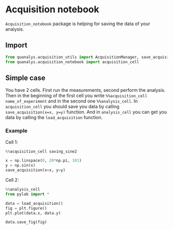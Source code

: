 # Acquisition notebook
`Acquisition_notebook` package is helping for saving the data of your analysis.

## Import 
```` python
from quanalys.acquisition_utils import AcquisitionManager, save_acquisition, load_acquisition, AcquisitionLoop, AnalysisManager
from quanalys.acquisition_notebook import acquisition_cell
````
## Simple case
You have 2 cells. First run the measurements, second perform the analysis. Then in the beginning of the first cell you write `%%acquisition_cell name_of_experiment` and in the second one `%%analysis_cell`. In `acquisition_cell` you should save you data by calling `save_acquisition(x=x, y=y)` function. And in `analysis_cell` you can get you data by calling the `load_acquisition` function.

### Example
Cell 1:
````python
%%acquisition_cell saving_sine2

x = np.linspace(0, 20*np.pi, 101)
y = np.sin(x)
save_acquisition(x=x, y=y)
````

Cell 2:
````python
%%analysis_cell
from pylab import *

data = load_acquisition()
fig = plt.figure()
plt.plot(data.x, data.y)

data.save_fig(fig)
````